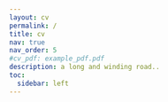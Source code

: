 ```yaml
---
layout: cv
permalink: /
title: cv
nav: true
nav_order: 5
#cv_pdf: example_pdf.pdf
description: a long and winding road..
toc:
  sidebar: left
---
```

